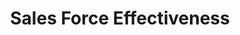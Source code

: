 ---
title:  "Sales Force Effectiveness"
categories: [Revenue-and-Sales]
intro: Reviewing the performance and aligning the sales force with the operational and strategic goals and capabilities of an organization. Includes alignment of the compensation and incentive plans for the sales force.
---